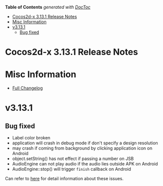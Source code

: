<!-- START doctoc generated TOC please keep comment here to allow auto update -->
<!-- DON'T EDIT THIS SECTION, INSTEAD RE-RUN doctoc TO UPDATE -->
**Table of Contents**  *generated with [DocToc](https://github.com/thlorenz/doctoc)*

- [Cocos2d-x 3.13.1 Release Notes](#cocos2d-x-3131-release-notes)
- [Misc Information](#misc-information)
- [v3.13.1](#v3131)
  - [Bug fixed](#bug-fixed)

<!-- END doctoc generated TOC please keep comment here to allow auto update -->

# Cocos2d-x 3.13.1 Release Notes #

# Misc Information

* [Full Changelog](https://github.com/cocos2d/cocos2d-x/blob/v3/CHANGELOG)

# v3.13.1

## Bug fixed

* Label color broken
* application will crash in debug mode if don't specify a design resolution
* may crash if coming from background by clicking application icon on Android
* object.setString() has not effect if passing a number on JSB
* AudioEngine can not play audio if the audio lies outside APK on Android
* AudioEngine::stop() will trigger `finish` callback on Android

Can refer to [here](https://github.com/cocos2d/cocos2d-x/milestone/33) for detail information about these issues.